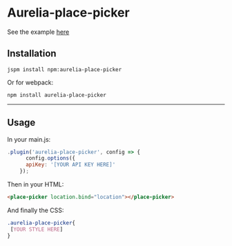 # Aurelia-place-picker

See the example [here](http://github.com/Tseberechts/aurelia-place-picker-example)

## Installation

```shell
jspm install npm:aurelia-place-picker
```

Or for webpack:

```shell
npm install aurelia-place-picker
```

---

## Usage

In your main.js:

```javascript
.plugin('aurelia-place-picker', config => {
      config.options({
      apiKey: '[YOUR API KEY HERE]'
    });
```

Then in your HTML:

```html
<place-picker location.bind="location"></place-picker>
```

And finally the CSS:

```css
.aurelia-place-picker{
 [YOUR STYLE HERE]
}
```
